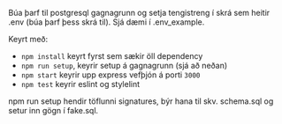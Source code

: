 Búa þarf til postgresql gagnagrunn og setja tengistreng í skrá sem heitir .env (búa þarf þess skrá til). Sjá dæmi í .env_example.

Keyrt með:

* `npm install` keyrt fyrst sem sækir öll dependency
* `npm run setup`, keyrir setup á gagnagrunn (sjá að neðan)
* `npm start` keyrir upp express vefþjón á porti `3000`
* `npm test` keyrir eslint og stylelint

npm run setup hendir töflunni signatures, býr hana til skv. schema.sql og setur inn gögn í fake.sql.